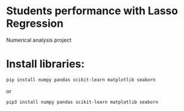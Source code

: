 # Students performance with Lasso Regression 
 Numerical analysis project

 # Install libraries:
```sh
pip install numpy pandas scikit-learn matplotlib seaborn
```
or
```sh
pip3 install numpy pandas scikit-learn matplotlib seaborn
```
